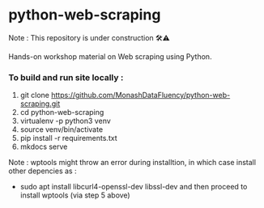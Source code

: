 # python-web-scraping

Note : This repository is under construction 🛠️⚠️

Hands-on workshop material on Web scraping using Python.

### To build and run site locally :

1. git clone https://github.com/MonashDataFluency/python-web-scraping.git
2. cd python-web-scraping
3. virtualenv -p python3 venv
4. source venv/bin/activate
5. pip install -r requirements.txt
6. mkdocs serve

Note : wptools might throw an error during installtion, in which case install other depencies as : 
- sudo apt install libcurl4-openssl-dev libssl-dev 
and then proceed to install wptools (via step 5 above)
